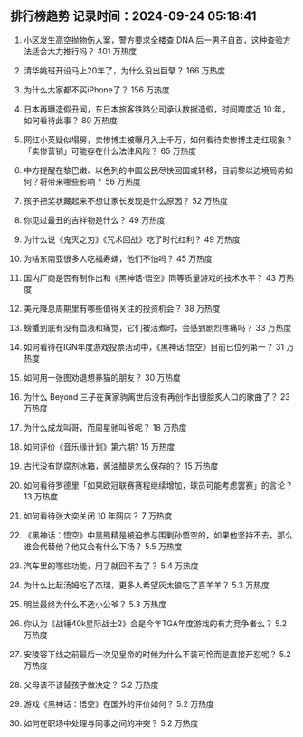 
## 排行榜趋势 记录时间：2024-09-24 05:18:41
  
  1. 小区发生高空抛物伤人案，警方要求全楼查 DNA 后一男子自首，这种查验方法适合大力推行吗？ 401 万热度
    
  2. 清华姚班开设马上20年了，为什么没出巨擘？ 166 万热度
    
  3. 为什么大家都不买iPhone了？ 156 万热度
    
  4. 日本再曝造假丑闻，东日本旅客铁路公司承认数据造假，时间跨度近 10 年，如何看待此事？ 80 万热度
    
  5. 网红小英疑似塌房，卖惨博主被曝月入上千万，如何看待卖惨博主走红现象？「卖惨营销」可能存在什么法律风险？ 65 万热度
    
  6. 中方提醒在黎巴嫩、以色列的中国公民尽快回国或转移，目前黎以边境局势如何？将带来哪些影响？ 56 万热度
    
  7. 孩子把奖状藏起来不想让家长发现是什么原因？ 52 万热度
    
  8. 你见过最丑的吉祥物是什么？ 49 万热度
    
  9. 为什么说《鬼灭之刃》《咒术回战》吃了时代红利？ 49 万热度
    
  10. 为啥东南亚很多人吃福寿螺，他们不怕吗？ 45 万热度
    
  11. 国内厂商是否有制作出和《黑神话·悟空》同等质量游戏的技术水平？ 43 万热度
    
  12. 美元降息周期里有哪些值得关注的投资机会？ 38 万热度
    
  13. 螃蟹到底有没有血液和痛觉，它们被活煮时，会感到剧烈疼痛吗？ 33 万热度
    
  14. 如何看待在IGN年度游戏投票活动中，《黑神话:悟空》目前已位列第一？ 31 万热度
    
  15. 如何用一张图劝退想养猫的朋友？ 30 万热度
    
  16. 为什么 Beyond 三子在黄家驹离世后没有再创作出很脍炙人口的歌曲了？ 23 万热度
    
  17. 为什么成龙叫哥，而周星驰叫爷呢？ 18 万热度
    
  18. 如何评价《音乐缘计划》第六期? 15 万热度
    
  19. 古代没有防腐剂冰箱，酱油醋是怎么保存的？ 15 万热度
    
  20. 如何看待罗德里「如果欧冠联赛赛程继续增加，球员可能考虑罢赛」的言论？ 13 万热度
    
  21. 如何看待张大奕关闭 10 年网店？ 7 万热度
    
  22. 《黑神话：悟空》中黑熊精是被迫参与围剿孙悟空的，如果他坚持不去，那么谁会代替他？他又会有什么下场？ 5.5 万热度
    
  23. 汽车里的哪些功能，用了就回不去了？ 5.4 万热度
    
  24. 为什么比起汤姆吃了杰瑞，更多人希望灰太狼吃了喜羊羊？ 5.3 万热度
    
  25. 明兰最终为什么不选小公爷？ 5.3 万热度
    
  26. 你认为《战锤40k星际战士2》会是今年TGA年度游戏的有力竞争者么？ 5.2 万热度
    
  27. 安陵容下线之前最后一次见皇帝的时候为什么不装可怜而是直接开怼呢？ 5.2 万热度
    
  28. 父母该不该替孩子做决定？ 5.2 万热度
    
  29. 游戏《黑神话：悟空》在国外的评价如何？ 5.2 万热度
    
  30. 如何在职场中处理与同事之间的冲突？ 5.2 万热度
    